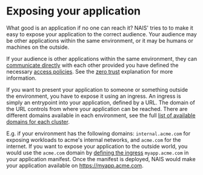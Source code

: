# Exposing your application

What good is an application if no one can reach it?
NAIS' tries to to make it easy to expose your application to the correct audience.
Your audience may be other applications within the same environment, or it may be humans or machines on the outside.

If your audience is other applications within the same environment, they can [communicate directly](../how-to-guides/communicating-inside-environment.md) with each other provided you have defined the necessary [access policies](../how-to-guides/access-policies.md). See the [zero trust](./zero-trust.md) explanation for more information.

If you want to present your application to someone or something outside the environment, you have to expose it using an ingress.
An ingress is simply an entrypoint into your application, defined by a URL. The domain of the URL controls from where your application can be reached.
There are different domains available in each environment, see the full [list of available domains for each cluster](../reference/environments.md).

E.g. if your environment has the following domains: `internal.acme.com` for exposing workloads to acme's internal networks, and `acme.com` for the internet.
If you want to expose your application to the outside world, you would use the `acme.com` domain by [defining the ingress](../reference/application-spec/#ingresses) `myapp.acme.com` in your application manifest. Once the manifest is deployed, NAIS would make your application available on https://myapp.acme.com.

